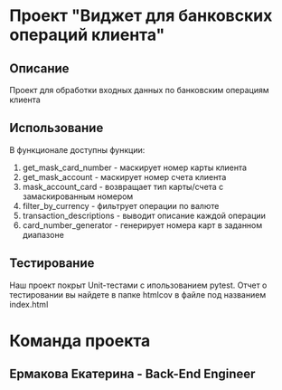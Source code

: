 # Проект "Виджет для банковских операций клиента"
## Описание
Проект для обработки входных данных по банковским операциям клиента
## Использование
В функционале доступны функции:
1. get_mask_card_number - маскирует номер карты клиента
2. get_mask_account - маскирует номер счета клиента
3. mask_account_card - возвращает тип карты/счета с замаскированным номером
4. filter_by_currency - фильтрует операции по валюте
5. transaction_descriptions - выводит описание каждой операции
6. card_number_generator - генерирует номера карт в заданном диапазоне
## Тестирование
Наш проект покрыт Unit-тестами с ипользованием pytest. Отчет о тестировании вы найдете в папке htmlcov в файле под названием index.html


# Команда проекта
## Ермакова Екатерина - Back-End Engineer
